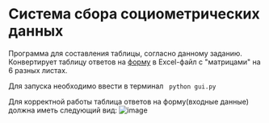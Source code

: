# Система сбора социометрических данных

Программа для составления таблицы, согласно данному заданию. Конвертирует таблицу ответов на [форму](https://docs.google.com/forms/d/1DqNI7FpK0Tc3gMhmwqlesUNj930d-cXYYx7fxzQ7Pmc/edit) в Excel-файл с "матрицами" на 6 разных листах.

Для запуска необходимо ввести в терминал <code> python gui.py  </code>

Для корректной работы таблица ответов на форму(входные данные) должна иметь следующий вид: 
![image](https://github.com/user-attachments/assets/8027aaed-3bad-45b2-829e-31a1579b73b5)

